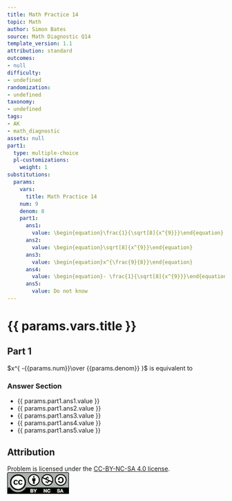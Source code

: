 ```yaml
---
title: Math Practice 14
topic: Math
author: Simon Bates
source: Math Diagnostic Q14
template_version: 1.1
attribution: standard
outcomes:
- null
difficulty:
- undefined
randomization:
- undefined
taxonomy:
- undefined
tags:
- AK
- math_diagnostic
assets: null
part1:
  type: multiple-choice
  pl-customizations:
    weight: 1
substitutions:
  params:
    vars:
      title: Math Practice 14
    num: 9
    denom: 8
    part1:
      ans1:
        value: \begin{equation}\frac{1}{\sqrt[8]{x^{9}}}\end{equation}
      ans2:
        value: \begin{equation}\sqrt[8]{x^{9}}\end{equation}
      ans3:
        value: \begin{equation}x^{\frac{9}{8}}\end{equation}
      ans4:
        value: \begin{equation}- \frac{1}{\sqrt[8]{x^{9}}}\end{equation}
      ans5:
        value: Do not know
---
```

# {{ params.vars.title }}

## Part 1

$x^{ -{{params.num}}\over {{params.denom}} }$ is equivalent to

### Answer Section

- {{ params.part1.ans1.value }}
- {{ params.part1.ans2.value }}
- {{ params.part1.ans3.value }}
- {{ params.part1.ans4.value }}
- {{ params.part1.ans5.value }}

## Attribution

Problem is licensed under the [CC-BY-NC-SA 4.0 license](https://creativecommons.org/licenses/by-nc-sa/4.0/).<br> ![The Creative Commons 4.0 license requiring attribution-BY, non-commercial-NC, and share-alike-SA license.](https://raw.githubusercontent.com/firasm/bits/master/by-nc-sa.png)